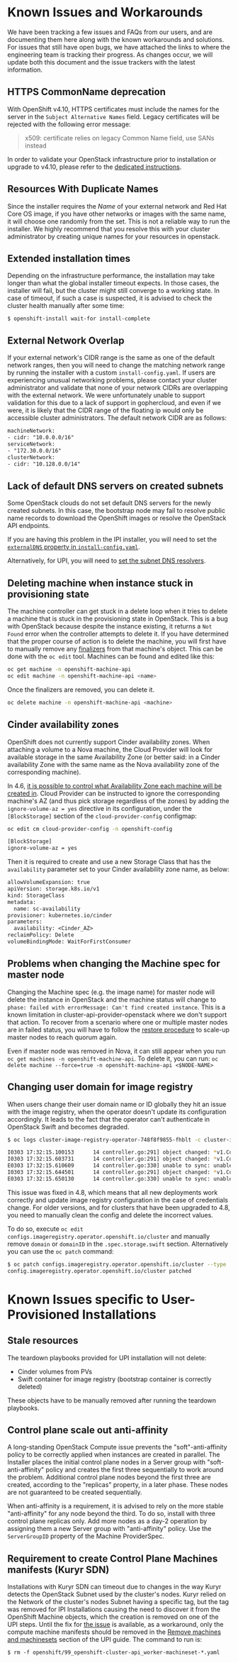 # Known Issues and Workarounds

We have been tracking a few issues and FAQs from our users, and are documenting them here along with the known workarounds and solutions. For issues that still have open bugs, we have attached the links to where the engineering team is tracking their progress. As changes occur, we will update both this document and the issue trackers with the latest information.

## HTTPS CommonName deprecation

With OpenShift v4.10, HTTPS certificates must include the names for the server in the `Subject Alternative Names` field. Legacy certificates will be rejected with the following error message:

> x509: certificate relies on legacy Common Name field, use SANs instead

In order to validate your OpenStack infrastructure prior to installation or upgrade to v4.10, please refer to the [dedicated instructions](invalid-https-certificates.md).

## Resources With Duplicate Names

Since the installer requires the *Name* of your external network and Red Hat Core OS image, if you have other networks or images with the same name, it will choose one randomly from the set. This is not a reliable way to run the installer. We highly recommend that you resolve this with your cluster administrator by creating unique names for your resources in openstack.

## Extended installation times

Depending on the infrastructure performance, the installation may take longer than what the global installer timeout expects. In those cases, the installer will fail, but the cluster might still converge to a working state. In case of timeout, if such a case is suspected, it is advised to check the cluster health manually after some time:

```shell
$ openshift-install wait-for install-complete
```

## External Network Overlap

If your external network's CIDR range is the same as one of the default network ranges, then you will need to change the matching network range by running the installer with a custom `install-config.yaml`. If users are experiencing unusual networking problems, please contact your cluster administrator and validate that none of your network CIDRs are overlapping with the external network. We were unfortunately unable to support validation for this due to a lack of support in gophercloud, and even if we were, it is likely that the CIDR range of the floating ip would only be accessible cluster administrators. The default network CIDR are as follows:

```txt
machineNetwork:
- cidr: "10.0.0.0/16"
serviceNetwork:
- "172.30.0.0/16"
clusterNetwork:
- cidr: "10.128.0.0/14"
```

## Lack of default DNS servers on created subnets

Some OpenStack clouds do not set default DNS servers for the newly created subnets. In this case, the bootstrap node may fail to resolve public name records to download the OpenShift images or resolve the OpenStack API endpoints.

If you are having this problem in the IPI installer, you will need to set the [`externalDNS` property in `install-config.yaml`](./customization.md#cluster-scoped-properties).

Alternatively, for UPI, you will need to [set the subnet DNS resolvers](./install_upi.md#subnet-dns-optional).

## Deleting machine when instance stuck in provisioning state

The machine controller can get stuck in a delete loop when it tries to delete a machine that is stuck in the provisioning state in OpenStack. This is a bug with OpenStack
because despite the instance existing, it returns a `Not Found` error when the controller attempts to delete it. If you have determined that the proper course of action is to delete the machine, you will first have to manually remove any [finalizers](https://kubernetes.io/docs/tasks/extend-kubernetes/custom-resources/custom-resource-definitions/#finalizers) from that machine's object. This can be done with the `oc edit` tool. Machines can be found and edited like this:

```sh
oc get machine -n openshift-machine-api
oc edit machine -n openshift-machine-api <name>
```

Once the finalizers are removed, you can delete it.

```sh
oc delete machine -n openshift-machine-api <machine>
```

## Cinder availability zones

OpenShift does not currently support Cinder availability zones. When attaching a volume to a Nova machine, the Cloud Provider will look for available storage in the same Availability Zone (or better said: in a Cinder availability Zone with the same name as the Nova availability zone of the corresponding machine).

In 4.6, [it is possible to control what Availability Zone each machine will be created in][nova-az-setting]. Cloud Provider can be instructed to ignore the corresponding machine's AZ (and thus pick storage regardless of the zones) by adding the `ignore-volume-az = yes` directive in its configuration, under the `[BlockStorage]` section of the `cloud-provider-config` configmap:

```sh
oc edit cm cloud-provider-config -n openshift-config
```

```txt
[BlockStorage]
ignore-volume-az = yes
```

Then it is required to create and use a new Storage Class that has the `availability` parameter set to your Cinder availability zone name, as below:

```txt
allowVolumeExpansion: true
apiVersion: storage.k8s.io/v1
kind: StorageClass
metadata:
  name: sc-availability
provisioner: kubernetes.io/cinder
parameters:
  availability: <Cinder_AZ>
reclaimPolicy: Delete
volumeBindingMode: WaitForFirstConsumer
```

[nova-az-setting]: ../openstack#setting-nova-availability-zones

## Problems when changing the Machine spec for master node

Changing the Machine spec (e.g. the image name) for master node will delete the instance in OpenStack and the machine status will change to `phase: failed with errorMessage: Can't find created instance`.
This is a known limitation in cluster-api-provider-openstack where we don't support that action.
To recover from a scenario where one or multiple master nodes are in failed status, you will have to follow the [restore procedure](https://docs.openshift.com/container-platform/4.6/backup_and_restore/replacing-unhealthy-etcd-member.html#restore-replace-stopped-etcd-member_replacing-unhealthy-etcd-member) to scale-up master nodes to reach quorum again.

Even if master node was removed in Nova, it can still appear when you run `oc get machines -n openshift-machine-api`.
To delete it, you can run: `oc delete machine --force=true -n openshift-machine-api <$NODE-NAME>`

## Changing user domain for image registry

When users change their user domain name or ID globally they hit an issue with the image registry, when the operator doesn't update its configuration accordingly. It leads to the fact that the operator can't authenticate in OpenStack Swift and becomes degraded.

```sh
$ oc logs cluster-image-registry-operator-748f8f9855-fhblt -c cluster-image-registry-operator --tail=20

I0303 17:32:15.100153      14 controller.go:291] object changed: *v1.Config, Name=cluster (status=true): changed:status.conditions.0.lastTransitionTime={"2021-03-03T17:32:14Z" -> "2021-03-03T17:32:15Z"}
I0303 17:32:15.603731      14 controller.go:291] object changed: *v1.Config, Name=cluster (status=true): 
E0303 17:32:15.610609      14 controller.go:330] unable to sync: unable to sync storage configuration: Failed to authenticate provider client: Authentication failed, requeuing
I0303 17:32:15.644501      14 controller.go:291] object changed: *v1.Config, Name=cluster (status=true): 
E0303 17:32:15.650130      14 controller.go:330] unable to sync: unable to sync storage configuration: Failed to authenticate provider client: Authentication failed, requeuing
```

This issue was fixed in 4.8, which means that all new deployments work correctly and update image registry configuration in the case of credentials change. For older versions, and for clusters that have been upgraded to 4.8, you need to manually clean the config and delete the incorrect values. 

To do so, execute `oc edit configs.imageregistry.operator.openshift.io/cluster` and manually remove `domain` or `domainID` in the `.spec.storage.swift` section. Alternatively you can use the `oc patch` command:

```sh
$ oc patch configs.imageregistry.operator.openshift.io/cluster --type 'json' -p='[{"op": "remove", "path": "/spec/storage/swift/domain"}]'
config.imageregistry.operator.openshift.io/cluster patched
```

# Known Issues specific to User-Provisioned Installations

## Stale resources

The teardown playbooks provided for UPI installation will not delete:
 - Cinder volumes from PVs
 - Swift container for image registry (bootstrap container is correctly deleted)

These objects have to be manually removed after running the teardown playbooks.

## Control plane scale out anti-affinity

A long-standing OpenStack Compute issue prevents the "soft"-anti-affinity
policy to be correctly applied when instances are created in parallel. The
Installer places the initial control plane nodes in a Server group with
"soft-anti-affinity" policy and creates the first three sequentially to work
around the problem. Additional control plane nodes beyond the first three are
created, according to the "replicas" property, in a later phase. These nodes
are not guaranteed to be created sequentially.

When anti-affinity is a requirement, it is advised to rely on the more stable
"anti-affinity" for any node beyond the third. To do so, install with three
control plane replicas only. Add more nodes as a day-2 operation by assigning
them a new Server group with "anti-affinity" policy. Use the `ServerGroupID`
property of the Machine ProviderSpec.

## Requirement to create Control Plane Machines manifests (Kuryr SDN)

Installations with Kuryr SDN can timeout due to changes in the way Kuryr detects
the OpenStack Subnet used by the cluster's nodes. Kuryr relied on the Network of
the cluster's nodes Subnet having a specific tag, but the tag was removed for IPI
Installations causing the need to discover it from the OpenShift Machine objects,
which the creation is removed on one of the UPI steps. Until the fix for
[the issue][bugzilla-upi] is available, as a workaround, only the compute machine
manifests should be removed in the [Remove machines and machinesets][manifests-removal]
section of the UPI guide. The command to run is:

```console
$ rm -f openshift/99_openshift-cluster-api_worker-machineset-*.yaml
```
[bugzilla-upi]: https://bugzilla.redhat.com/show_bug.cgi?id=1927244
[manifests-removal]:../openstack/install_upi.md#remove-machines-and-machinesets

